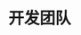 # 开发团队

<ArticleMetadata />

<TeamCard />

<script setup>
import { VPTeamMembers } from 'vitepress/theme'

const members = [
  {
    avatar: '恩情.jpg',
    name: '黎泽懿 Aionflux',
    title: '设计 & 创意 & 策划 & 维护 & 文档 & 测试',
    links: [
      { icon: 'github', link: 'https://github.com/lzy98276' },
      { icon: 'qq', link: 'https://tool.gljlw.com/qq/?qq=3267139343' },
      { icon: 'bilibili', link: 'https://space.bilibili.com/520571577' },
      { icon: 'gmail', link: 'mailto:lzy.12@foxmail.com' }
    ]
  },
  {
    avatar: 'qgzc.png',
    name: '弃稞之草',
    title: '创意 & 维护',
    links: [
      { icon: 'github', link: 'https://github.com/QiKeZhiCao' },
      { icon: 'bilibili', link: 'https://space.bilibili.com/3493114889112202' }
    ]
  },
  {
    avatar: 'slc.jpg',
    name: 'system-linux-cmb',
    title: '应用测试',
    links: [
      { icon: 'github', link: 'https://github.com/Fox-block-offcial' }
    ]
  },
  {
    avatar: 'bx.jpg',
    name: '本新同学',
    title: '响应式前端页面设计及维护 & 文档',
    links: [
      { icon: 'github', link: 'https://github.com/yuanbenxin' },
      { icon: 'qq', link: 'https://tool.gljlw.com/qq/?qq=3256651295' },
      { icon: 'gmail', link: 'yuanbenxin@outlook.com' }
          ]
  },
  {
    avatar: 'yby.jpg',
    name: '叶背影',
    title: '文档',
    links: [
      { icon: 'github', link: 'https://github.com/zhangjianjian7' },
      { icon: 'bilibili', link: 'https://space.bilibili.com/1762621716' }
    ]
  },
  {
    avatar: 'Jursin.jpg',
    name: 'Jursin',
    title: '响应式前端页面设计及维护 & 文档',
    links: [
      { icon: 'github', link: 'https://github.com/jursin' }
    ]
  }
]
</script>

<VPTeamMembers size="medium" :members="members" />
